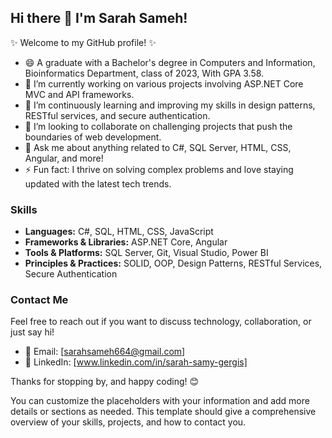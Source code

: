 
## Hi there 👋 I'm Sarah Sameh!

✨ Welcome to my GitHub profile! ✨

- 😄  A graduate with a Bachelor's degree in Computers and Information, Bioinformatics Department, class of 2023, With GPA 3.58.
- 🔭 I’m currently working on various projects involving ASP.NET Core MVC and API frameworks.
- 🌱 I’m continuously learning and improving my skills in design patterns, RESTful services, and secure authentication.
- 👯 I’m looking to collaborate on challenging projects that push the boundaries of web development.
- 💬 Ask me about anything related to C#, SQL Server, HTML, CSS, Angular, and more!
- ⚡ Fun fact: I thrive on solving complex problems and love staying updated with the latest tech trends.

### Skills
- **Languages:** C#, SQL, HTML, CSS, JavaScript
- **Frameworks & Libraries:** ASP.NET Core, Angular
- **Tools & Platforms:** SQL Server, Git, Visual Studio, Power BI
- **Principles & Practices:** SOLID, OOP, Design Patterns, RESTful Services, Secure Authentication

### Contact Me
Feel free to reach out if you want to discuss technology, collaboration, or just say hi!
- 📧 Email: [sarahsameh664@gmail.com]
- 💼 LinkedIn: [www.linkedin.com/in/sarah-samy-gergis]


Thanks for stopping by, and happy coding! 😊


You can customize the placeholders with your information and add more details or sections as needed. This template should give a comprehensive overview of your skills, projects, and how to contact you.

